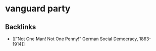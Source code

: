 # vanguard party



<a id="org08fa630"></a>

## Backlinks

-   [[&ldquo;Not One Man! Not One Penny!&rdquo; German Social Democracy, 1863-1914]]

